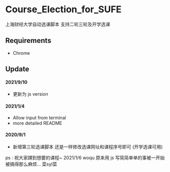 # Course_Election_for_SUFE
上海财经大学自动选课脚本 支持二轮三轮及开学选课

## Requirements

- Chrome 


## Update 

#### 2021/9/10

- 更新为 js version

#### 2021/1/4

- Allow input from terminal 
- more detailed README 

#### 2020/9/1

- 新增第三轮选课脚本 还是一样修改选课网址和课程序号即可 (开学选课可用)

ps : 祝大家蹲到想要的课程~
2021/1/6 woqu 原来用 js 写简简单单的事被一开始被搞得那么麻烦... 菜syl菜

